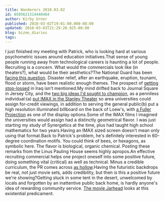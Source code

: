 ```yaml
---
title: Wanderers 2010.03.02
id: 8505621314448464
author: Kirby Urner
published: 2010-03-02T19:01:00.000-08:00
updated: 2010-03-03T21:29:20.925-08:00
blog: bizmo_diaries
tags: 
---
```


I just finished my meeting with Patrick, who is looking hard at various psychometric issues around education initiatives.That sense of young people running away from technological careers is haunting a lot of people.  Recruiting is a concern.  What would the commercials look like (in theaters?), what would be their aesthetics?The National Guard has been [facing this question](http://mybizmo.blogspot.com/2009/12/avatar-movie-review.html).  Disaster relief, after an earthquake, eruption, tsunami, flood or storm, have been realistic enough themes.  The prospect of [getting stop-lossed](http://www.ng.mil/news/archives/2009/03/031909-Stoploss.aspx) in Iraq isn't mentioned.My mind drifted back to Journal Square in Jersey City, and the [two big ideas I'd sought to champion](http://coffeeshopsnet.blogspot.com/2009/02/in-news.html), as a penniless individual:(a) [put IMAX in the Stanley Theater](http://controlroom.blogspot.com/2009/05/flash-back.html) so area universities could assign for-credit viewings, in addition to serving the general public(b) put a high resolution illuminated billboard on the back of Loew's, with [a Fuller Projection](http://controlroom.blogspot.com/2009/02/flash-forward.html) as one of the display options.Some of the IMAX films I imagined the universities would assign had a distinctly geometrical flavor.  I was just starting my study of Synergetics at the time, plus had taught high school mathematics for two years.Having an IMAX sized screen doesn't mean only using that format.Back to Patrick's problem, he's definitely interested in 60-degree coordination motifs.  You could think of bees, or hexagons, as symbolic here.  The flavor is biological, organic chemical.  Posting these remarks from the Linus Pauling House seems highly apropos.An effective recruiting commercial helps one project oneself into some positive future, doing something vital (critical) as well as technical.  Minus a credible curriculum, the PR comes across [as hollow](http://controlroom.blogspot.com/2009/06/recruiting-commercial.html).Having the futuristic backdrops be real, not just movie sets, adds credibility, but then is this a positive future we're showing?Getting stuck in some tent in the desert, unwelcomed by locals and forgotten by an inattentive public back home, is hardly anyone's idea of rewarding community service.  [The movie Jarhead](http://worldgame.blogspot.com/2005/11/jarhead-movie-review.html) looks at this existential predicament.